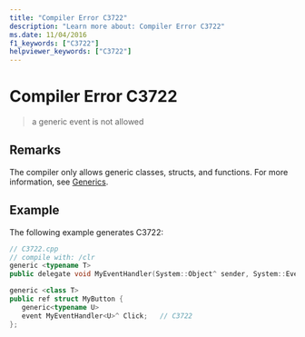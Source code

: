 ```yaml
---
title: "Compiler Error C3722"
description: "Learn more about: Compiler Error C3722"
ms.date: 11/04/2016
f1_keywords: ["C3722"]
helpviewer_keywords: ["C3722"]
---
```

# Compiler Error C3722

> a generic event is not allowed

## Remarks

The compiler only allows generic classes, structs, and functions.  For more information, see [Generics](../../extensions/generics-cpp-component-extensions.md).

## Example

The following example generates C3722:

```cpp
// C3722.cpp
// compile with: /clr
generic <typename T>
public delegate void MyEventHandler(System::Object^ sender, System::EventArgs^ e, T optional);

generic <class T>
public ref struct MyButton {
   generic<typename U>
   event MyEventHandler<U>^ Click;   // C3722
};
```
